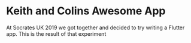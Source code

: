 # Keith and Colins Awesome App

At Socrates UK 2019 we got together and decided to try writing a Flutter app.  This is the result of that experiment

